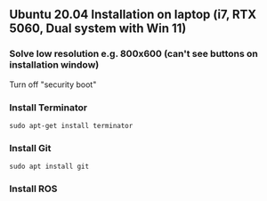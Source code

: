 ## Ubuntu 20.04 Installation on laptop (i7, RTX 5060, Dual system with Win 11)
### Solve low resolution e.g. 800x600 (can't see buttons on installation window)
Turn off "security boot"

### Install Terminator
```
sudo apt-get install terminator
```

### Install Git
```
sudo apt install git
```

### Install ROS
